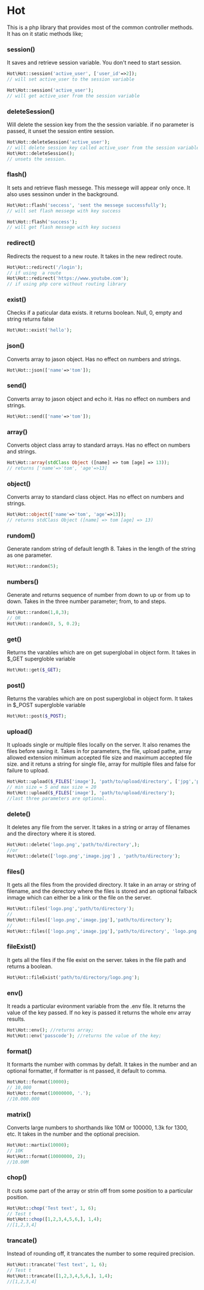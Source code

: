 # Hot
This is a php library that provides most of the common controller methods. It has on it static methods like;
### session()
It saves and retrieve session variable. You don't need to start session.

```php
Hot\Hot::session('active_user', ['user_id'=>2]);
// will set active_user to the session variable 

Hot\Hot::session('active_user');
// will get active_user from the session variable 
```
### deleteSession()
Will delete the session key from the the session variable. if no parameter is passed, it unset the session entire session.

```php
Hot\Hot::deleteSession('active_user');
// will delete session key called active_user from the session variable 
Hot\Hot::deleteSession();
// unsets the session.

```

### flash()
It sets and retrieve flash messege. This messege will appear only once. It also uses sessinon under in the background.

```php
Hot\Hot::flash('seccess', 'sent the messege successfully');
// will set flash messege with key success 

Hot\Hot::flash('success');
// will get flash messege with key sucsess  
```
### redirect()
Redirects the request to a new route. It takes in the new redirect route.
```php
Hot\Hot::redirect('/login');
// if using  a route
Hot\Hot::redirect('https://www.youtube.com');
// if using php core without routing library
```
### exist()
Checks if a paticular data exists. it returns boolean. Null, 0, empty and string returns false
```php
Hot\Hot::exist('hello');
```
### json()
Converts array to jason object. Has no effect on numbers and strings. 
```php
Hot\Hot::json(['name'=>'tom']);
```
### send()
Converts array to jason object and echo it. Has no effect on numbers and strings. 
```php
Hot\Hot::send(['name'=>'tom']);
```
### array()
Converts object class array to standard arrays. Has no effect on numbers and strings. 
```php
Hot\Hot::array(stdClass Object ([name] => tom [age] => 13));
// returns ['name'=>'tom', 'age'=>13]
```
### object()
Converts array to standard class object. Has no effect on numbers and strings. 
```php
Hot\Hot::object(['name'=>'tom', 'age'=>13]);
// returns stdClass Object ([name] => tom [age] => 13)
```
### rundom()
Generate random string of default length 8. Takes in the length of the string as one parameter. 
```php
Hot\Hot::random(5);
```
### numbers()
Generate and returns sequence of number from down to up or from up to down. Takes in the three number parameter; from, to and steps. 
```php
Hot\Hot::random(1,8,3);
// OR
Hot\Hot::random(8, 5, 0.2);
```
### get()
Returns the varables which are on get superglobal in object form. It takes in $_GET supergloble variable
```php
Hot\Hot::get($_GET);
```
### post()
Returns the varables which are on post superglobal in object form. It takes in $_POST supergloble variable
```php
Hot\Hot::post($_POST);
```
### upload()
It uploads single or multiple files locally on the server. It also renames the files before saving it. Takes in for parameters, the file, upload pathe, array allowed extension minimum accepted file size and maximum accepted file size. and it retuns a string for single file, array for multiple files and false for failure to upload.
```php
Hot\Hot::upload($_FILES['image'], 'path/to/upload/directory', ['jpg','png'], 5, 20);
// min size = 5 and max size = 20
Hot\Hot::upload($_FILES['image'], 'path/to/upload/directory');
//last three parameters are optional.
```
### delete()
It deletes any file from the server. It takes in a string or array of filenames and the directory where it is stored.
```php
Hot\Hot::delete('logo.png','path/to/directory',);
//or
Hot\Hot::delete(['logo.png','image.jpg'] , 'path/to/directory');
```
### files()
It gets all the files from the provided directory. It take in an array or string of filename, and the derectory where the files is stored and an optional falback inmage which can either be a link or the file on the server. 
```php
Hot\Hot::files('logo.png','path/to/directory');
//
Hot\Hot::files(['logo.png','image.jpg'],'path/to/directory');
//
Hot\Hot::files(['logo.png','image.jpg'],'path/to/directory', 'logo.png');
```

### fileExist()
It gets all the files if the file exist on the server. takes in the file path and returns a boolean. 
```php
Hot\Hot::fileExist('path/to/directory/logo.png');
```

### env()
It reads a particular evironment variable from the .env file. It returns the value of the key passed. If no key is passed it returns the whole env array results. 
```php
Hot\Hot::env(); //returns array;
Hot\Hot::env('passcode'); //returns the value of the key;
```
### format()
It formarts the number with commas by defalt. It takes in the number and an optional formatter, if formatter is nt passed, it default to comma.
```php
Hot\Hot::format(10000);
// 10,000
Hot\Hot::format(10000000, '.');
//10.000.000
```
### matrix()
Converts large numbers to shorthands like 10M or 100000, 1.3k for 1300, etc. It takes in the number and the optional precision.
```php
Hot\Hot::martix(10000);
// 10K
Hot\Hot::format(10000000, 2);
//10.00M
```
### chop()
It cuts some part of the array or strin off from some position to a particular position.
```php
Hot\Hot::chop('Test text', 1, 6);
// Test t
Hot\Hot::chop([1,2,3,4,5,6,], 1,4);
//[1,2,3,4]
```
### trancate()
Instead of rounding off, it trancates the number to some required precision. 
```php
Hot\Hot::trancate('Test text', 1, 6);
// Test t
Hot\Hot::trancate([1,2,3,4,5,6,], 1,4);
//[1,2,3,4]
```
